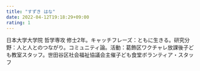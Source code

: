 ```yaml
---
title: "すずき はな"
date: 2022-04-12T19:18:29+09:00
rating: 1
---
```

日本大学大学院 哲学専攻 修士2年。キャッチフレーズ：ともに生きる。研究分野：人と人とのつながり。コミュニティ論。活動：葛飾区ワクチャレ放課後子ども教室スタッフ。世田谷区社会福祉協議会主催子ども食堂ボランティア・スタッフ

